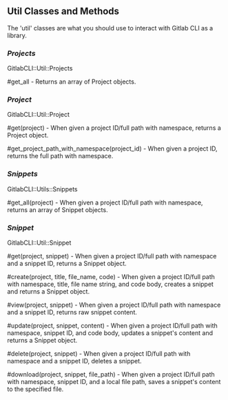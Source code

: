 ## Util Classes and Methods

The 'util' classes are what you should use to interact with Gitlab CLI as a library. 

### _Projects_

GitlabCLI::Util::Projects

\#get_all - Returns an array of Project objects.

### _Project_

GitlabCLI::Util::Project

\#get(project) - When given a project ID/full path with namespace, returns a Project object.

\#get_project_path_with_namespace(project_id) - When given a project ID, returns the full path with namespace.

### _Snippets_

GitlabCLI::Utils::Snippets

\#get_all(project) - When given a project ID/full path with namespace, returns an array of Snippet objects.

### _Snippet_

GitlabCLI::Util::Snippet

\#get(project, snippet) - When given a project ID/full path with namespace and a snippet ID, returns a Snippet object.

\#create(project, title, file_name, code) - When given a project ID/full path with namespace, title, file name string, and code body, creates a snippet and returns a Snippet object.

\#view(project, snippet) - When given a project ID/full path with namespace and a snippet ID, returns raw snippet content.

\#update(project, snippet, content) - When given a project ID/full path with namespace, snippet ID, and code body, updates a snippet\'s content and returns a Snippet object.

\#delete(project, snippet) - When given a project ID/full path with namespace and a snippet ID, deletes a snippet.

\#download(project, snippet, file_path) - When given a project ID/full path with namespace, snippet ID, and a local file path, saves a snippet\'s content to the specified file.
